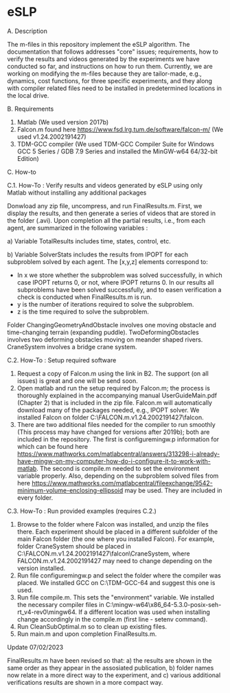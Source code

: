 # eSLP

A. Description

The m-files in this repository implement the eSLP algorithm. The documentation that follows addresses "core" issues; requirements, how to verify the results and videos generated by the experiments we have conducted so far, and instructions on how to run them. Currently, we are working on modifying the m-files because they are tailor-made, e.g., dynamics, cost functions, for three specific experiments, and they along with compiler related files need to be installed in predetermined locations in the local drive. 

B. Requirements

1. Matlab (We used version 2017b)
2. Falcon.m found here https://www.fsd.lrg.tum.de/software/falcon-m/ (We used v1.24.2002191427)
3. TDM-GCC compiler (We used TDM-GCC Compiler Suite for Windows GCC 5 Series / GDB 7.9 Series and installed the MinGW-w64 64/32-bit Edition)

C. How-to

C.1. How-To : Verify results and videos generated by eSLP using only Matlab without installing any additional packages

Donwload any zip file, uncompress, and run FinalResults.m. First, we display the results, and then generate a series of videos that are stored in the folder (.avi). Upon completion all the partial results, i.e., from each agent, are summarized in the following variables :

a) Variable TotalResults includes time, states, control, etc.

b) Variable SolverStats includes the results from IPOPT for each subproblem solved by each agent. The [x,y,z] elements correspond to: 
- In x we store whether the subproblem was solved successfully, in which case IPOPT returns 0, or not, where IPOPT returns 0. In our results all subproblems have been solved successfully, and to easen verification a check is conducted when FinalResults.m is run. 
- y is the number of iterations required to solve the subproblem.
- z is the time required to solve the subproblem. 

Folder ChangingGeometryAndObstacle involves one moving obstacle and time-changing terrain (expanding puddle). TwoDeformingObstacles involves two deforming obstacles moving on meander shaped rivers. CraneSystem involves a bridge crane system. 

C.2. How-To : Setup required software
1. Request a copy of Falcon.m using the link in B2. The support (on all issues) is great and one will be send soon. 
2. Open matlab and run the setup required by Falcon.m; the process is thoroughly explained in the accompanying manual UserGuideMain.pdf (Chapter 2) that is included in the zip file. Falcon.m will automatically download many of the packages needed, e.g., IPOPT solver. We installed Falcon on folder C:\FALCON.m.v1.24.2002191427\falcon.
3. There are two additional files needed for the compiler to run smoothly (This process may have changed for versions after 2019b); both are included in the repository. The first is configuremingw.p information for which can be found here https://www.mathworks.com/matlabcentral/answers/313298-i-already-have-mingw-on-my-computer-how-do-i-configure-it-to-work-with-matlab. The second is compile.m needed to set the environment variable properly. Also, depending on the subproblem solved files from here https://www.mathworks.com/matlabcentral/fileexchange/9542-minimum-volume-enclosing-ellipsoid may be used. They are included in every folder.

C.3. How-To : Run provided examples (requires C.2.)
1. Browse to the folder where Falcon was installed, and unzip the files there. Each experiment should be placed in a different subfolder of the main Falcon folder (the one where you installed Falcon). For example, folder CraneSystem should be placed in C:\FALCON.m.v1.24.2002191427\falcon\CraneSystem, where FALCON.m.v1.24.2002191427 may need to change depending on the version installed.
2. Run file configuremingw.p and select the folder where the compiler was placed. We installed GCC on C:\TDM-GCC-64 and suggest this one is used.
3. Run file compile.m. This sets the "environment" variable. We installed the necessary compiler files in C:\mingw-w64\x86_64-5.3.0-posix-seh-rt_v4-rev0\mingw64. If a different location was used when installing change accordingly in the compile.m (first line - setenv command).
4. Run CleanSubOptimal.m so to clean up existing files.
5. Run main.m and upon completion FinalResults.m.

Update 07/02/2023

FinalResults.m have been revised so that: a) the results are shown in the same order as they appear in the assosiated publication, b) folder names now relate in a more direct way to the experiment, and c) various additional verifications results are shown in a more compact way.
